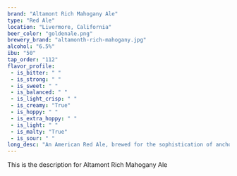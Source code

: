 ```yaml
---
brand: "Altamont Rich Mahogany Ale"
type: "Red Ale"
location: "Livermore, California"
beer_color: "goldenale.png"
brewery_brand: "altamonth-rich-mahogany.jpg"
alcohol: "6.5%"
ibu: "50"
tap_order: "112"
flavor_profile:
 - is_bitter: " "
 - is_strong: " "
 - is_sweet: " "
 - is_balanced: " "
 - is_light_crisp: " "
 - is_creamy: "True"
 - is_hoppy: " "
 - is_extra_hoppy: " "
 - is_light: " "
 - is_malty: "True"
 - is_sour: " "
long_desc: "An American Red Ale, brewed for the sophistication of anchorman Ron Burgundy. Deep in a rich mahogany color, balanced maltiness, followed by a pronounce hop character. A pungent hop aroma and flavor is delivered by the use of Columbus, Summit, and Cascade hops; followed by a medium bitterness."
---
```


This is the description for Altamont Rich Mahogany Ale